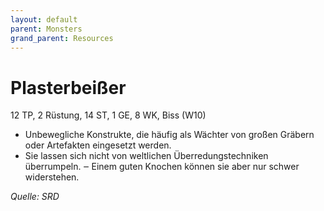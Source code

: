 ```yaml
---
layout: default
parent: Monsters
grand_parent: Resources
---
```


# Plasterbeißer
12 TP, 2 Rüstung, 14 ST, 1 GE, 8 WK, Biss (W10)
- Unbewegliche Konstrukte, die häufig als Wächter von großen Gräbern oder Artefakten eingesetzt werden.
- Sie lassen sich nicht von weltlichen Überredungstechniken überrumpeln. ‒ Einem guten Knochen können sie aber nur schwer widerstehen.

*Quelle: SRD*
